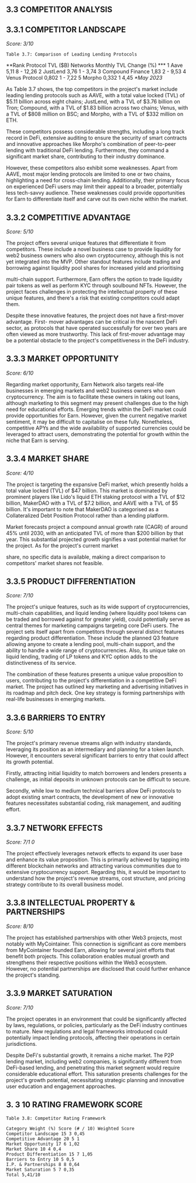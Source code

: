 ## 3.3 COMPETITOR ANALYSIS

## 3.3.1 COMPETITOR LANDSCAPE

_Score: 3/10_

```
Table 3.7: Comparison of Leading Lending Protocols
```
**Rank Protocol TVL ($B) Networks Monthly TVL Change (%) ***
1 Aave 5,11 8 - 12,26
2 JustLend 3,76 1 - 3,74
3 Compound Finance 1,83 2 - 9,53
4 Venus Protocol 0,802 1 - 7,22
5 Morpho 0,332 1 4,45
_*May 2023_

As Table 3.7 shows, the top competitors in the project's market include leading lending
protocols such as AAVE, with a total value locked (TVL) of $5.11 billion across eight chains;
JustLend, with a TVL of $3.76 billion on Tron; Compound, with a TVL of $1.83 billion across
two chains; Venus, with a TVL of $808 million on BSC; and Morpho, with a TVL of $332
million on ETH.

These competitors possess considerable strengths, including a long track record in DeFi,
extensive auditing to ensure the security of smart contracts and innovative approaches like
Morpho's combination of peer-to-peer lending with traditional DeFi lending. Furthermore,
they command a significant market share, contributing to their industry dominance.

However, these competitors also exhibit some weaknesses. Apart from AAVE, most major
lending protocols are limited to one or two chains, highlighting a need for cross-chain
lending. Additionally, their primary focus on experienced DeFi users may limit their appeal to
a broader, potentially less tech-savvy audience. These weaknesses could provide
opportunities for Earn to differentiate itself and carve out its own niche within the market.

## 3.3.2 COMPETITIVE ADVANTAGE

_Score: 5/10_

The project offers several unique features that differentiate it from competitors. These
include a novel business case to provide liquidity for web2 business owners who also own
cryptocurrency, although this is not yet integrated into the MVP. Other standout features
include trading and borrowing against liquidity pool shares for increased yield and prioritising


multi-chain support. Furthermore, Earn offers the option to trade liquidity pair tokens as well
as perform KYC through soulbound NFTs. However, the project faces challenges in
protecting the intellectual property of these unique features, and there's a risk that existing
competitors could adapt them.

Despite these innovative features, the project does not have a first-mover advantage. First-
mover advantages can be critical in the nascent DeFi sector, as protocols that have
operated successfully for over two years are often viewed as more trustworthy. This lack of
first-mover advantage may be a potential obstacle to the project's competitiveness in the
DeFi industry.

## 3.3.3 MARKET OPPORTUNITY

_Score: 6/10_

Regarding market opportunity, Earn Network also targets real-life businesses in emerging
markets and web2 business owners who own cryptocurrency. The aim is to facilitate these
owners in taking out loans, although marketing to this segment may present challenges due
to the high need for educational efforts.
Emerging trends within the DeFi market could provide opportunities for Earn. However,
given the current negative market sentiment, it may be difficult to capitalise on these fully.
Nonetheless, competitive APYs and the wide availability of supported currencies could be
leveraged to attract users, demonstrating the potential for growth within the niche that Earn
is serving.

## 3.3.4 MARKET SHARE

_Score: 4/10_

The project is targeting the expansive DeFi market, which presently holds a total value
locked (TVL) of $47 billion. This market is dominated by prominent players like Lido's liquid
ETH staking protocol with a TVL of $12 billion, MakerDAO with a TVL of $7.2 billion, and
AAVE with a TVL of $5 billion. It's important to note that MakerDAO is categorised as a
Collateralized Debt Position Protocol rather than a lending platform.

Market forecasts project a compound annual growth rate (CAGR) of around 45% until 2030,
with an anticipated TVL of more than $200 billion by that year. This substantial projected
growth signifies a vast potential market for the project. As for the project's current market


share, no specific data is available, making a direct comparison to competitors' market
shares not feasible.

## 3.3.5 PRODUCT DIFFERENTIATION

_Score: 7/10_

The project's unique features, such as its wide support of cryptocurrencies, multi-chain
capabilities, and liquid lending (where liquidity pool tokens can be traded and borrowed
against for greater yield), could potentially serve as central themes for marketing campaigns
targeting core DeFi users.
The project sets itself apart from competitors through several distinct features regarding
product differentiation. These include the planned Q3 feature allowing anyone to create a
lending pool, multi-chain support, and the ability to handle a wide range of cryptocurrencies.
Also, its unique take on liquid lending, trading of LP tokens and KYC option adds to the
distinctiveness of its service.

The combination of these features presents a unique value proposition to users, contributing
to the project's differentiation in a competitive DeFi market.
The project has outlined key marketing and advertising initiatives in its roadmap and pitch
deck. One key strategy is forming partnerships with real-life businesses in emerging
markets.

## 3.3.6 BARRIERS TO ENTRY

_Score: 5/10_

The project's primary revenue streams align with industry standards, leveraging its position
as an intermediary and planning for a token launch. However, it encounters several
significant barriers to entry that could affect its growth potential.

Firstly, attracting initial liquidity to match borrowers and lenders presents a challenge, as
initial deposits in unknown protocols can be difficult to secure.

Secondly, while low to medium technical barriers allow DeFi protocols to adopt existing
smart contracts, the development of new or innovative features necessitates substantial
coding, risk management, and auditing effort.


## 3.3.7 NETWORK EFFECTS

_Score: 7/1 0_

The project effectively leverages network effects to expand its user base and enhance its
value proposition. This is primarily achieved by tapping into different blockchain networks
and attracting various communities due to extensive cryptocurrency support.
Regarding this, it would be important to understand how the project's revenue streams, cost
structure, and pricing strategy contribute to its overall business model.

## 3.3.8 INTELLECTUAL PROPERTY & PARTNERSHIPS

_Score: 8/10_

The project has established partnerships with other Web3 projects, most notably with
MyCointainer. This connection is significant as core members from MyCointainer founded
Earn, allowing for several joint efforts that benefit both projects. This collaboration enables
mutual growth and strengthens their respective positions within the Web3 ecosystem.
However, no potential partnerships are disclosed that could further enhance the project's
standing.

## 3.3.9 MARKET SATURATION

_Score: 7/10_

The project operates in an environment that could be significantly affected by laws,
regulations, or policies, particularly as the DeFi industry continues to mature. New
regulations and legal frameworks introduced could potentially impact lending protocols,
affecting their operations in certain jurisdictions.

Despite DeFi's substantial growth, it remains a niche market. The P2P lending market,
including web2 companies, is significantly different from DeFi-based lending, and
penetrating this market segment would require considerable educational effort. This
saturation presents challenges for the project's growth potential, necessitating strategic
planning and innovative user education and engagement approaches.


## 3. 3 10 RATING FRAMEWORK SCORE

```
Table 3.8: Competitor Rating Framework
```
```
Category Weight (%) Score (# / 10) Weighted Score
Competitor Landscape 15 3 0,45
Competitive Advantage 20 5 1
Market Opportunity 17 6 1,02
Market Share 10 4 0,4
Product Differentiation 15 7 1,05
Barriers to Entry 10 5 0,5
I.P. & Partnerships 8 8 0,64
Market Saturation 5 7 0,35
Total 5,41/10
```